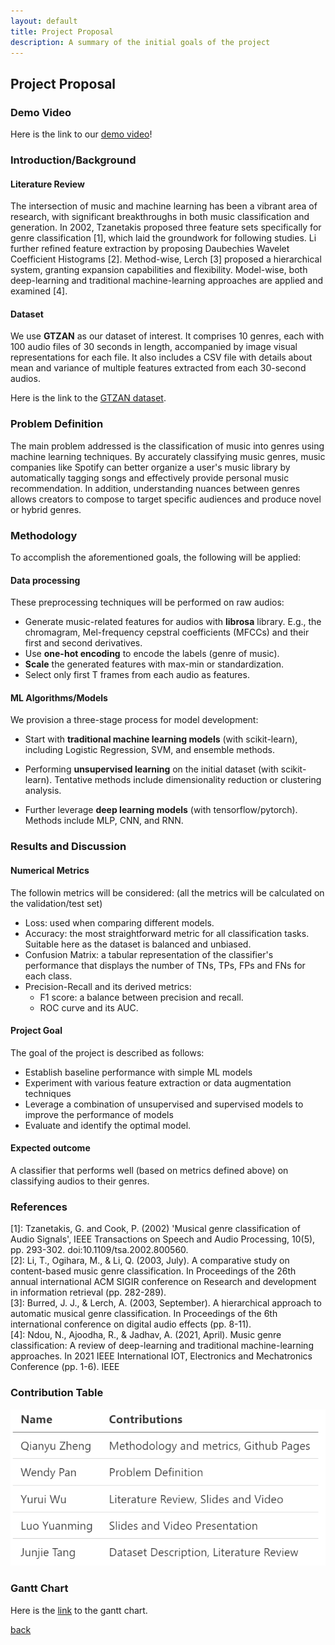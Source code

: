 ```yaml
---
layout: default
title: Project Proposal
description: A summary of the initial goals of the project
---
```


## Project Proposal

### Demo Video
Here is the link to our [demo video](https://youtu.be/bam3MmC0Zl4)!

### Introduction/Background

#### Literature Review
The intersection of music and machine learning has been a vibrant area of research, with significant breakthroughs in both music classification and generation. In 2002, Tzanetakis proposed three feature sets specifically for genre classification [1], which laid the groundwork for following studies. Li further refined feature extraction by proposing Daubechies Wavelet Coefficient Histograms [2]. Method-wise, Lerch [3] proposed a hierarchical system, granting expansion capabilities and flexibility. Model-wise, both deep-learning and traditional machine-learning approaches are applied and examined [4].


#### Dataset
We use **GTZAN** as our dataset of interest. It comprises 10 genres, each with 100 audio files of 30 seconds in length, accompanied by image visual representations for each file. It also includes a CSV file with details about mean and variance of multiple features extracted from each 30-second audios.

Here is the link to the [GTZAN dataset](https://www.kaggle.com/datasets/andradaolteanu/gtzan-dataset-music-genre-classification).

### Problem Definition
The main problem addressed is the classification of music into genres using machine learning techniques. By accurately classifying music genres, music companies like Spotify can better organize a user's music library by automatically tagging songs and effectively provide personal music recommendation. In addition, understanding nuances between genres allows creators to compose to target specific audiences and produce novel or hybrid genres.

### Methodology
To accomplish the aforementioned goals, the following will be applied:

#### Data processing
These preprocessing techniques will be performed on raw audios:
- Generate music-related features for audios with **librosa** library. E.g., the chromagram, Mel-frequency cepstral coefficients (MFCCs) and their first and second derivatives.
- Use **one-hot encoding** to encode the labels (genre of music).
- **Scale** the generated features with max-min or standardization.
- Select only first T frames from each audio as features.

#### ML Algorithms/Models
We provision a three-stage process for model development:
- Start with **traditional machine learning models** (with scikit-learn), including Logistic Regression, SVM, and ensemble methods.

- Performing **unsupervised learning** on the initial dataset (with scikit-learn). Tentative methods include dimensionality reduction or clustering analysis.

- Further leverage **deep learning models** (with tensorflow/pytorch). Methods include MLP, CNN, and RNN.

### Results and Discussion
#### Numerical Metrics
The followin metrics will be considered: (all the metrics will be calculated on the validation/test set)
- Loss: used when comparing different models.
- Accuracy: the most straightforward metric for all classification tasks. Suitable here as the dataset is balanced and unbiased.
- Confusion Matrix: a tabular representation of the classifier's performance that displays the number of TNs, TPs, FPs and FNs for each class.
- Precision-Recall and its derived metrics:
    - F1 score: a balance between precision and recall.
    - ROC curve and its AUC.


#### Project Goal
The goal of the project is described as follows:
- Establish baseline performance with simple ML models
- Experiment with various feature extraction or data augmentation techniques
- Leverage a combination of unsupervised and supervised models to improve the performance of models
- Evaluate and identify the optimal model.

#### Expected outcome
A classifier that performs well (based on metrics defined above) on classifying audios to their genres.

### References
[1]: Tzanetakis, G. and Cook, P. (2002) 'Musical genre classification of Audio Signals', IEEE Transactions on Speech and Audio Processing, 10(5), pp. 293-302. doi:10.1109/tsa.2002.800560.\
[2]:  Li, T., Ogihara, M., & Li, Q. (2003, July). A comparative study on content-based music genre classification. In Proceedings of the 26th annual international ACM SIGIR conference on Research and development in information retrieval (pp. 282-289).\
[3]: Burred, J. J., & Lerch, A. (2003, September). A hierarchical approach to automatic musical genre classification. In Proceedings of the 6th international conference on digital audio effects (pp. 8-11).\
[4]: Ndou, N., Ajoodha, R., & Jadhav, A. (2021, April). Music genre classification: A review of deep-learning and traditional machine-learning approaches. In 2021 IEEE International IOT, Electronics and Mechatronics Conference (pp. 1-6). IEEE

### Contribution Table
![alt text](/images/proposal_contribution.png)

### Gantt Chart
Here is the [link](https://gtvault-my.sharepoint.com/:x:/g/personal/ypan390_gatech_edu/EeUk8XSMMSFAqpbJ5cSKEDQBIkUN30qINQYGgmnCyVkJLg?e=4%3A6bQdYn&at=9&CID=8b4a2e17-0dca-5391-786c-d97bbece4005) to the gantt chart.


[back](./)

